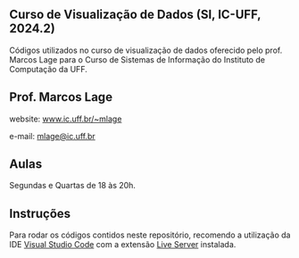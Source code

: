 ## Curso de Visualização de Dados (SI, IC-UFF, 2024.2)

Códigos utilizados no curso de visualização de dados oferecido pelo prof. Marcos Lage para o Curso de Sistemas de Informação do Instituto de Computação da UFF.

## Prof. Marcos Lage
website: www.ic.uff.br/~mlage

e-mail: mlage@ic.uff.br

## Aulas
Segundas e Quartas de 18 às 20h.


## Instruções
Para rodar os códigos contidos neste repositório, recomendo a utilização da IDE [Visual Studio Code](https://code.visualstudio.com/) com a extensão [Live Server](https://marketplace.visualstudio.com/items?itemName=ritwickdey.LiveServer) instalada.
